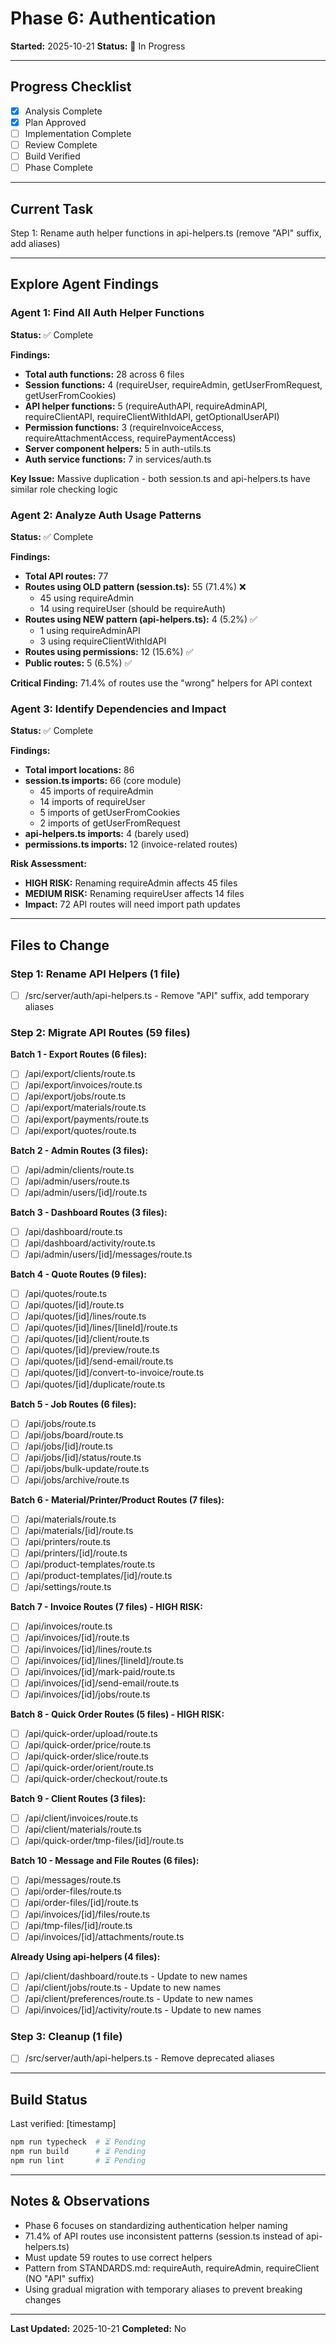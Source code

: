 # Phase 6: Authentication

**Started:** 2025-10-21
**Status:** 🔄 In Progress

---

## Progress Checklist

- [x] Analysis Complete
- [x] Plan Approved
- [ ] Implementation Complete
- [ ] Review Complete
- [ ] Build Verified
- [ ] Phase Complete

---

## Current Task

Step 1: Rename auth helper functions in api-helpers.ts (remove "API" suffix, add aliases)

---

## Explore Agent Findings

### Agent 1: Find All Auth Helper Functions
**Status:** ✅ Complete

**Findings:**
- **Total auth functions:** 28 across 6 files
- **Session functions:** 4 (requireUser, requireAdmin, getUserFromRequest, getUserFromCookies)
- **API helper functions:** 5 (requireAuthAPI, requireAdminAPI, requireClientAPI, requireClientWithIdAPI, getOptionalUserAPI)
- **Permission functions:** 3 (requireInvoiceAccess, requireAttachmentAccess, requirePaymentAccess)
- **Server component helpers:** 5 in auth-utils.ts
- **Auth service functions:** 7 in services/auth.ts

**Key Issue:** Massive duplication - both session.ts and api-helpers.ts have similar role checking logic

### Agent 2: Analyze Auth Usage Patterns
**Status:** ✅ Complete

**Findings:**
- **Total API routes:** 77
- **Routes using OLD pattern (session.ts):** 55 (71.4%) ❌
  - 45 using requireAdmin
  - 14 using requireUser (should be requireAuth)
- **Routes using NEW pattern (api-helpers.ts):** 4 (5.2%) ✅
  - 1 using requireAdminAPI
  - 3 using requireClientWithIdAPI
- **Routes using permissions:** 12 (15.6%) ✅
- **Public routes:** 5 (6.5%) ✅

**Critical Finding:** 71.4% of routes use the "wrong" helpers for API context

### Agent 3: Identify Dependencies and Impact
**Status:** ✅ Complete

**Findings:**
- **Total import locations:** 86
- **session.ts imports:** 66 (core module)
  - 45 imports of requireAdmin
  - 14 imports of requireUser
  - 5 imports of getUserFromCookies
  - 2 imports of getUserFromRequest
- **api-helpers.ts imports:** 4 (barely used)
- **permissions.ts imports:** 12 (invoice-related routes)

**Risk Assessment:**
- **HIGH RISK:** Renaming requireAdmin affects 45 files
- **MEDIUM RISK:** Renaming requireUser affects 14 files
- **Impact:** 72 API routes will need import path updates

---

## Files to Change

### Step 1: Rename API Helpers (1 file)
- [ ] /src/server/auth/api-helpers.ts - Remove "API" suffix, add temporary aliases

### Step 2: Migrate API Routes (59 files)

**Batch 1 - Export Routes (6 files):**
- [ ] /api/export/clients/route.ts
- [ ] /api/export/invoices/route.ts
- [ ] /api/export/jobs/route.ts
- [ ] /api/export/materials/route.ts
- [ ] /api/export/payments/route.ts
- [ ] /api/export/quotes/route.ts

**Batch 2 - Admin Routes (3 files):**
- [ ] /api/admin/clients/route.ts
- [ ] /api/admin/users/route.ts
- [ ] /api/admin/users/[id]/route.ts

**Batch 3 - Dashboard Routes (3 files):**
- [ ] /api/dashboard/route.ts
- [ ] /api/dashboard/activity/route.ts
- [ ] /api/admin/users/[id]/messages/route.ts

**Batch 4 - Quote Routes (9 files):**
- [ ] /api/quotes/route.ts
- [ ] /api/quotes/[id]/route.ts
- [ ] /api/quotes/[id]/lines/route.ts
- [ ] /api/quotes/[id]/lines/[lineId]/route.ts
- [ ] /api/quotes/[id]/client/route.ts
- [ ] /api/quotes/[id]/preview/route.ts
- [ ] /api/quotes/[id]/send-email/route.ts
- [ ] /api/quotes/[id]/convert-to-invoice/route.ts
- [ ] /api/quotes/[id]/duplicate/route.ts

**Batch 5 - Job Routes (6 files):**
- [ ] /api/jobs/route.ts
- [ ] /api/jobs/board/route.ts
- [ ] /api/jobs/[id]/route.ts
- [ ] /api/jobs/[id]/status/route.ts
- [ ] /api/jobs/bulk-update/route.ts
- [ ] /api/jobs/archive/route.ts

**Batch 6 - Material/Printer/Product Routes (7 files):**
- [ ] /api/materials/route.ts
- [ ] /api/materials/[id]/route.ts
- [ ] /api/printers/route.ts
- [ ] /api/printers/[id]/route.ts
- [ ] /api/product-templates/route.ts
- [ ] /api/product-templates/[id]/route.ts
- [ ] /api/settings/route.ts

**Batch 7 - Invoice Routes (7 files) - HIGH RISK:**
- [ ] /api/invoices/route.ts
- [ ] /api/invoices/[id]/route.ts
- [ ] /api/invoices/[id]/lines/route.ts
- [ ] /api/invoices/[id]/lines/[lineId]/route.ts
- [ ] /api/invoices/[id]/mark-paid/route.ts
- [ ] /api/invoices/[id]/send-email/route.ts
- [ ] /api/invoices/[id]/jobs/route.ts

**Batch 8 - Quick Order Routes (5 files) - HIGH RISK:**
- [ ] /api/quick-order/upload/route.ts
- [ ] /api/quick-order/price/route.ts
- [ ] /api/quick-order/slice/route.ts
- [ ] /api/quick-order/orient/route.ts
- [ ] /api/quick-order/checkout/route.ts

**Batch 9 - Client Routes (3 files):**
- [ ] /api/client/invoices/route.ts
- [ ] /api/client/materials/route.ts
- [ ] /api/quick-order/tmp-files/[id]/route.ts

**Batch 10 - Message and File Routes (6 files):**
- [ ] /api/messages/route.ts
- [ ] /api/order-files/route.ts
- [ ] /api/order-files/[id]/route.ts
- [ ] /api/invoices/[id]/files/route.ts
- [ ] /api/tmp-files/[id]/route.ts
- [ ] /api/invoices/[id]/attachments/route.ts

**Already Using api-helpers (4 files):**
- [ ] /api/client/dashboard/route.ts - Update to new names
- [ ] /api/client/jobs/route.ts - Update to new names
- [ ] /api/client/preferences/route.ts - Update to new names
- [ ] /api/invoices/[id]/activity/route.ts - Update to new names

### Step 3: Cleanup (1 file)
- [ ] /src/server/auth/api-helpers.ts - Remove deprecated aliases

---

## Build Status

Last verified: [timestamp]

```bash
npm run typecheck  # ⏳ Pending
npm run build      # ⏳ Pending
npm run lint       # ⏳ Pending
```

---

## Notes & Observations

- Phase 6 focuses on standardizing authentication helper naming
- 71.4% of API routes use inconsistent patterns (session.ts instead of api-helpers.ts)
- Must update 59 routes to use correct helpers
- Pattern from STANDARDS.md: requireAuth, requireAdmin, requireClient (NO "API" suffix)
- Using gradual migration with temporary aliases to prevent breaking changes

---

**Last Updated:** 2025-10-21
**Completed:** No
